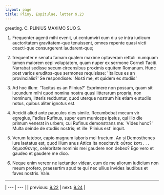 ```yaml
---
layout: page
title: Pliny, Espitulae, letter 9.23
---
```


greeting. C. PLINIUS MAXIMO SUO S.



1. Frequenter agenti mihi evenit, ut centumviri cum diu se intra iudicum auctoritatem gravitatem-que tenuissent, omnes repente quasi victi coacti-que consurgerent laudarent-que;



2. frequenter e senatu famam qualem maxime optaveram rettuli: numquam tamen maiorem cepi voluptatem, quam nuper ex sermone Corneli Taciti. Narrabat sedisse secum circensibus proximis equitem Romanum. Hunc post varios eruditos-que sermones requisisse: 'Italicus es an provincialis?' Se respondisse: 'Nosti me, et quidem ex studiis.'



3. Ad hoc illum: 'Tacitus es an Plinius?' Exprimere non possum, quam sit iucundum mihi quod nomina nostra quasi litterarum propria, non hominum, litteris redduntur, quod uterque nostrum his etiam e studiis notus, quibus aliter ignotus est.



4. Accidit aliud ante pauculos dies simile. Recumbebat mecum vir egregius, Fadius Rufinus, super eum municeps ipsius, qui illo die primum venerat in urbem; cui Rufinus demonstrans me: 'Vides hunc?' Multa deinde de studiis nostris; et ille 'Plinius est' inquit.



5. Verum fatebor, capio magnum laboris mei fructum. An si Demosthenes iure laetatus est, quod illum anus Attica ita noscitavit: οὗτος ἐστι . . . δημοσθένης, celebritate nominis mei gaudere non debeo? Ego vero et gaudeo et gaudere me dico.



6. Neque enim vereor ne iactantior videar, cum de me aliorum iudicium non meum profero, praesertim apud te qui nec ullius invides laudibus et faves nostris. Vale.



---

| --- | --- |
| previous: [9.22](../9.22/) | next: [9.24](../9.24/) |
